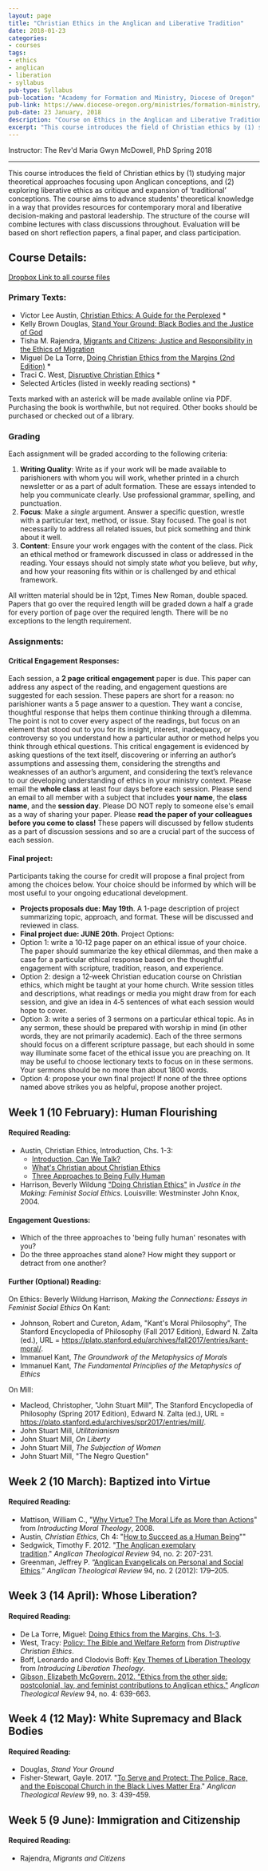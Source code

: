 ```yaml
---
layout: page
title: "Christian Ethics in the Anglican and Liberative Tradition"
date: 2018-01-23
categories:
- courses
tags:
- ethics
- anglican
- liberation
- syllabus
pub-type: Syllabus
pub-location: "Academy for Formation and Ministry, Diocese of Oregon"
pub-link: https://www.diocese-oregon.org/ministries/formation-ministry/academy-for-formation-and-mission/
pub-date: 23 January, 2018
description: "Course on Ethics in the Anglican and Liberative Tradition. Taught during the Spring session at the Academy for Formation and Ministry, Diocese of Oregon."
excerpt: "This course introduces the field of Christian ethics by (1) studying major theoretical approaches focusing upon Anglican conceptions, and (2) exploring liberative ethics as critique and expansion of ‘traditional’ conceptions. The course aims to advance students' theoretical knowledge in a way that provides resources for contemporary moral and liberative decision-making and pastoral leadership."
---
```

Instructor: The Rev'd Maria Gwyn McDowell, PhD
Spring 2018

***

This course introduces the field of Christian ethics by (1) studying major theoretical approaches focusing upon Anglican conceptions, and (2) exploring liberative ethics as critique and expansion of ‘traditional’ conceptions. The course aims to advance students' theoretical knowledge in a way that provides resources for contemporary moral and liberative decision-making and pastoral leadership. The structure of the course will combine lectures with class discussions throughout. Evaluation will be based on short reflection papers, a final paper, and class participation.
## Course Details:
[Dropbox Link to all course files](https://www.dropbox.com/sh/p0c2m5btk9gwwe5/AADNdo6r6ROwmHcmd-ZK18UPa?dl=0)

### Primary Texts:
* Victor Lee Austin, [Christian Ethics: A Guide for the Perplexed](https://www.bloomsbury.com/us/christian-ethics-a-guide-for-the-perplexed-9780567032201/) *
* Kelly Brown Douglas, [Stand Your Ground: Black Bodies and the Justice of God](http://www.orbisbooks.com/stand-your-ground.html)
* Tisha M. Rajendra, [Migrants and Citizens: Justice and Responsibility in the Ethics of Migration](https://www.eerdmans.com/Products/6882/migrants-and-citizens.aspx)
* Miguel De La Torre, [Doing Christian Ethics from the Margins (2nd Edition)](http://www.orbisbooks.com/doing-christian-ethics-from-the-margins-en.html) *
* Traci C. West, [Disruptive Christian Ethics](https://www.wjkbooks.com/Products/066422959X/disruptive-christian-ethics.aspx) *
* Selected Articles (listed in weekly reading sections) *

Texts marked with an asterick will be made available online via PDF. Purchasing the book is worthwhile, but not required. Other books should be purchased or checked out of a library.

### Grading
Each assignment will be graded according to the following criteria:
1. __Writing Quality__: Write as if your work will be made available to parishioners with whom you will work, whether printed in a church newsletter or as a part of adult formation. These are essays intended to help you communicate clearly. Use professional grammar, spelling, and punctuation.
2. __Focus__: Make a _single_ argument. Answer a specific question, wrestle with a particular text, method, or issue. Stay focused. The goal is not necessarily to address all related issues, but pick something and think about it well.
3. __Content__: Ensure your work engages with the content of the class. Pick an ethical method or framework discussed in class or addressed in the reading. Your essays should not simply state _what_ you believe, but _why_, and how your reasoning fits within or is challenged by and ethical framework.

All written material should be in 12pt, Times New Roman, double spaced. Papers that go over the required length will be graded down a half a grade for every portion of page over the required length. There will be no exceptions to the length requirement.

### Assignments:
#### Critical Engagement Responses:
Each session, a __2 page critical engagement__ paper is due. This paper can address any aspect of the reading, and engagement questions are suggested for each session. These papers are short for a reason: no parishioner wants a 5 page answer to a question. They want a concise, thoughtful response that helps them continue thinking through a dilemma. The point is not to cover every aspect of the readings, but focus on an element that stood out to you for its insight, interest, inadequacy, or controversy so you understand how a particular author or method helps you think through ethical questions.
This critical engagement is evidenced by asking questions of the text itself, discovering or inferring an author’s assumptions and assessing them, considering the strengths and weaknesses of an author’s argument, and considering the text’s relevance to our developing understanding of ethics in your ministry context.
Please email the __whole class__ at least four days before each session. Please send an email to all member with a subject that includes __your name__, the __class name__, and the __session day__. Please DO NOT reply to someone else's email as a way of sharing your paper.
Please __read the paper of your colleagues before you come to class!__ These papers will discussed by fellow students as a part of discussion sessions and so are a crucial part of the success of each session.

#### Final project:
Participants taking the course for credit will propose a final project from among the choices below. Your choice should be informed by which will be most useful to your ongoing educational development.
* __Projects proposals due: May 19th__. A 1-page description of project summarizing topic, approach, and format. These will be discussed and reviewed in class.
* __Final project due: JUNE 20th__.
Project Options:
* Option 1: write a 10‐12 page paper on an ethical issue of your choice. The paper should summarize the key ethical dilemmas, and then make a case for a particular ethical response based on the thoughtful engagement with scripture, tradition, reason, and experience.
* Option 2: design a 12‐week Christian education course on Christian ethics, which might be taught at your home church. Write session titles and descriptions, what readings or media you might draw from for each session, and give an idea in 4‐5 sentences of what each session would hope to cover.
* Option 3: write a series of 3 sermons on a particular ethical topic. As in any sermon, these should be prepared with worship in mind (in other words, they are not primarily academic). Each of the three sermons should focus on a different scripture passage, but each should in some way illuminate some facet of the ethical issue you are preaching on. It may be useful to choose lectionary texts to focus on in these sermons. Your sermons should be no more than about 1800 words.
* Option 4: propose your own final project! If none of the three options named above strikes you as helpful, propose another project.

## Week 1 (10 February): Human Flourishing


#### Required Reading:
* Austin, Christian Ethics, Introduction, Chs. 1-3:
  * [Introduction, Can We Talk?](https://www.dropbox.com/s/wqbhny82ifpquus/Austin_ChristianEthics-Intro-Chapter1.pdf?dl=0)
  * [What&#39;s Christian about Christian Ethics](https://www.dropbox.com/s/tgr92seesyibab9/Austin_ChristianEthics-Chapter2.pdf?dl=0)
  * [Three Approaches to Being Fully Human](https://www.dropbox.com/s/sroym8e6blqi293/Austin_ChristianEthics-Chapter3.pdf?dl=0)
* Harrison, Beverly Wildung [&quot;Doing Christian Ethics&quot;](https://www.dropbox.com/s/m12wy2ylph6ma5a/Harrison_DoingChristianEthics_JusticeinMaking.pdf?dl=0) in _Justice in the Making: Feminist Social Ethics_. Louisville: Westminster John Knox, 2004.

#### Engagement Questions:  
* Which of the three approaches to &#39;being fully human&#39; resonates with you?
* Do the three approaches stand alone? How might they support or detract from one another?

#### Further (Optional) Reading:
On Ethics:
Beverly Wildung Harrison, *Making the Connections: Essays in Feminist Social Ethics*
On Kant:
* Johnson, Robert and Cureton, Adam, "Kant's Moral Philosophy", The Stanford Encyclopedia of Philosophy (Fall 2017 Edition), Edward N. Zalta (ed.), URL = <https://plato.stanford.edu/archives/fall2017/entries/kant-moral/>.
* Immanuel Kant, *The Groundwork of the Metaphysics of Morals*
* Immanuel Kant, *The Fundamental Principlies of the Metaphysics of Ethics*

On Mill:
* Macleod, Christopher, "John Stuart Mill", The Stanford Encyclopedia of Philosophy (Spring 2017 Edition), Edward N. Zalta (ed.), URL = <https://plato.stanford.edu/archives/spr2017/entries/mill/>.
* John Stuart Mill, *Utilitarianism*
* John Stuart Mill, *On Liberty*
* John Stuart Mill, *The Subjection of Women*
* John Stuart Mill, "The Negro Question"

## Week 2 (10 March): Baptized into Virtue

#### Required Reading:
* Mattison, William C., "[Why Virtue? The Moral Life as More than Actions](https://www.dropbox.com/s/yb5vgy6q0ezzib9/Mattis_WhyVirtue-IntroducingMoralTheology-Ch3.pdf?dl=0)" from *Introducting Moral Theology*, 2008.
* Austin, *Christian Ethics*, Ch 4: "[How to Succeed as a Human Being](https://www.dropbox.com/s/bdkj88o6epfl7d0/Austin_ChristianEthics-Chapter4.pdf?dl=0)""
* Sedgwick, Timothy F. 2012. "[The Anglican exemplary tradition](https://www.dropbox.com/s/29rzd3j68jv6hki/Sedgwick_ATR94-2_AnglicanExemplaryTradition.pdf?dl=0)." *Anglican Theological Review* 94, no. 2: 207-231.
* Greenman, Jeffrey P. “[Anglican Evangelicals on Personal and Social Ethics](https://www.dropbox.com/s/0odwsnci6ao311m/Greenman-ATR94-2_Anglican-Evangelical-Ethics.pdf?dl=0).” *Anglican Theological Review* 94, no. 2 (2012): 179–205.

## Week 3 (14 April): Whose Liberation?
#### Required Reading:
* De La Torre, Miguel: [Doing Ethics from the Margins, Chs. 1-3](https://www.dropbox.com/s/oxcl46pbzuw9i8t/DeLaTorre-Doing-Christian-Ethics-from%20the-Margins_1-3.pdf?dl=0).
* West, Tracy: [Policy: The Bible and Welfare Reform](https://www.dropbox.com/s/myilcy7z9ranur3/West_Ch3-Policy.pdf?dl=0) from *Distruptive Christian Ethics*.
* Boff, Leonardo and Clodovis Boff: [Key Themes of Liberation Theology](https://www.dropbox.com/s/euebduezs4fyl6b/Boff_IntroductionLiberationTheology_chp4.pdf?dl=0) from *Introducing Liberation Theology*.
* [Gibson, Elizabeth McGovern. 2012. "Ethics from the other side: postcolonial, lay, and feminist contributions to Anglican ethics."](https://www.dropbox.com/s/us6s0efvt30dsc3/Gibson_ATR94-4_postcolonial-feminist-anglican-contributions.pdf?dl=0) *Anglican Theological Review* 94, no. 4: 639-663. 

## Week 4 (12 May): White Supremacy and Black Bodies
#### Required Reading:
* Douglas, *Stand Your Ground*
* Fisher-Stewart, Gayle. 2017. "[To Serve and Protect: The Police, Race, and the Episcopal Church in the Black Lives Matter Era](https://www.dropbox.com/s/d2u42yp390beh64/Fisher-Stewart_ATR99-3_ServeProtect.pdf?dl=0)." *Anglican Theological Review* 99, no. 3: 439-459.

## Week 5 (9 June): Immigration and Citizenship
#### Required Reading:
* Rajendra, *Migrants and Citizens*
